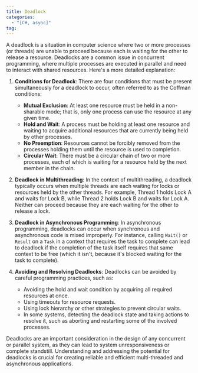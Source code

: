 ```yaml
---
title: Deadlock
categories:
  - "[C#, async]"
tag:
---
```



A deadlock is a situation in computer science where two or more processes (or threads) are unable to proceed because each is waiting for the other to release a resource. Deadlocks are a common issue in concurrent programming, where multiple processes are executed in parallel and need to interact with shared resources. Here's a more detailed explanation:

1. **Conditions for Deadlock**: There are four conditions that must be present simultaneously for a deadlock to occur, often referred to as the Coffman conditions:
    
    - **Mutual Exclusion**: At least one resource must be held in a non-sharable mode; that is, only one process can use the resource at any given time.
    - **Hold and Wait**: A process must be holding at least one resource and waiting to acquire additional resources that are currently being held by other processes.
    - **No Preemption**: Resources cannot be forcibly removed from the processes holding them until the resource is used to completion.
    - **Circular Wait**: There must be a circular chain of two or more processes, each of which is waiting for a resource held by the next member in the chain.
2. **Deadlock in Multithreading**: In the context of multithreading, a deadlock typically occurs when multiple threads are each waiting for locks or resources held by the other threads. For example, Thread 1 holds Lock A and waits for Lock B, while Thread 2 holds Lock B and waits for Lock A. Neither can proceed because they are each waiting for the other to release a lock.
    
3. **Deadlock in Asynchronous Programming**: In asynchronous programming, deadlocks can occur when synchronous and asynchronous code is mixed improperly. For instance, calling `Wait()` or `Result` on a `Task` in a context that requires the task to complete can lead to deadlock if the completion of the task itself requires that same context to be free (which it isn't, because it's blocked waiting for the task to complete).
    
4. **Avoiding and Resolving Deadlocks**: Deadlocks can be avoided by careful programming practices, such as:
    
    - Avoiding the hold and wait condition by acquiring all required resources at once.
    - Using timeouts for resource requests.
    - Using lock hierarchy or other strategies to prevent circular waits.
    - In some systems, detecting the deadlock state and taking actions to resolve it, such as aborting and restarting some of the involved processes.

Deadlocks are an important consideration in the design of any concurrent or parallel system, as they can lead to system unresponsiveness or complete standstill. Understanding and addressing the potential for deadlocks is crucial for creating reliable and efficient multi-threaded and asynchronous applications.